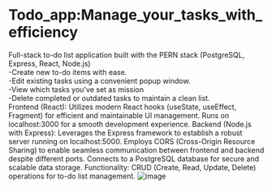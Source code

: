 # Todo_app:Manage_your_tasks_with_efficiency
 Full-stack to-do list application built with the PERN stack (PostgreSQL, Express, React, Node.js)          
 -Create new to-do items with ease.  
 -Edit existing tasks using a convenient popup window.     
 -View which tasks you've set as mission     
 -Delete completed or outdated tasks to maintain a clean list.                                                                                                          
Frontend (React): Utilizes modern React hooks (useState, useEffect, Fragment) for efficient and maintainable UI management. Runs on localhost:3000 for a smooth development experience. 
Backend (Node.js with Express): Leverages the Express framework to establish a robust server running on localhost:5000. Employs CORS (Cross-Origin Resource Sharing) to enable seamless communication between frontend and backend despite different ports. 
Connects to a PostgreSQL database for secure and scalable data storage. 
Functionality: CRUD (Create, Read, Update, Delete) operations for to-do list management.
![image](https://github.com/bkajal/Todo_app-Manage_your_tasks_with_efficiency/assets/153576383/9fed0aa6-8a2a-4f86-a09e-b16cc47f28ec)
